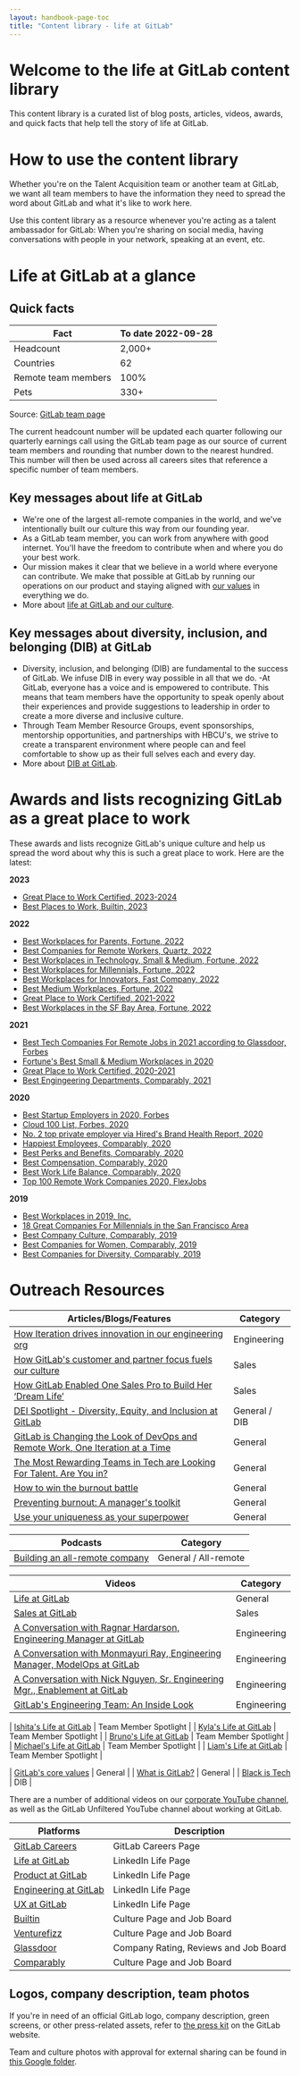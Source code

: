 ```yaml
---
layout: handbook-page-toc
title: "Content library - life at GitLab"
---
```


# Welcome to the life at GitLab content library

This content library is a curated list of blog posts, articles, videos, awards, and quick facts that help tell the story of life at GitLab.

# How to use the content library

Whether you're on the Talent Acquisition team or another team at GitLab, we want all team members to have the information they need to spread the word about GitLab and what it's like to work here.

Use this content library as a resource whenever you're acting as a talent ambassador for GitLab: When you're sharing on social media, having conversations with people in your network, speaking at an event, etc.

# Life at GitLab at a glance

## Quick facts

| Fact | To date 2022-09-28 |
| ------ | ------ |
| Headcount | 2,000+ |
| Countries | 62 |
| Remote team members | 100% |
| Pets | 330+ |

Source: [GitLab team page](/company/team/)

The current headcount number will be updated each quarter following our quarterly earnings call using the GitLab team page as our source of current team members and rounding that number down to the nearest hundred. This number will then be used across all careers sites that reference a specific number of team members.

## Key messages about life at GitLab

- We're one of the largest all-remote companies in the world, and we've intentionally built our culture this way from our founding year.
- As a GitLab team member, you can work from anywhere with good internet. You'll have the freedom to contribute when and where you do your best work.
- Our mission makes it clear that we believe in a world where everyone can contribute. We make that possible at GitLab by running our operations on our product and staying aligned with [our values](/handbook/values/)​ in everything we do.
- More about [life at GitLab and our culture](/company/culture/).


## Key messages about diversity, inclusion, and belonging (DIB) at GitLab

- Diversity, inclusion, and belonging (DIB) are fundamental to the success of GitLab. We infuse DIB in every way possible in all that we do.
-At GitLab, everyone has a voice and is empowered to contribute. This means that team members have the opportunity to speak openly about their experiences and provide suggestions to leadership in order to create a more diverse and inclusive culture.
- Through Team Member Resource Groups, event sponsorships, mentorship opportunities, and partnerships with HBCU's, we strive to create a transparent environment where people can and feel comfortable to show up as their full selves each and every day.
- More about [DIB at GitLab](/company/culture/inclusion/).

# Awards and lists recognizing GitLab as a great place to work

These awards and lists recognize GitLab's unique culture and help us spread the word about why this is such a great place to work. Here are the latest:

**2023**
- [Great Place to Work Certified, 2023-2024](https://www.greatplacetowork.com/certified-company/7013799)
- [Best Places to Work, Builtin, 2023](https://builtin.com/awards/us/2023/best-places-to-work?utm_source=bambu&utm_medium=social&utm_campaign=advocacy&blaid=4012565)

**2022**
- [Best Workplaces for Parents, Fortune, 2022](https://www.greatplacetowork.com/best-workplaces-parents?mkt_tok=NTIwLUFPTy05ODIAAAGIch_eubKDhGDzybtHOPnrcxe8dgsYnuW1QwdVR2XCewDx-EJjcFjfAJYwniK6cFNS-VLk-V5Kk2hzXRcCz-XNjpJys6F6_QGqCaPBDJxQtoJPDA)
- [Best Companies for Remote Workers, Quartz, 2022](https://qz.com/list/best-companies-to-work-from-home-2022/gitlab-5)
- [Best Workplaces in Technology, Small & Medium, Fortune, 2022](https://fortune.com/best-small-workplaces-technology/2022/gitlab/)
- [Best Workplaces for Millennials, Fortune, 2022](https://www.greatplacetowork.com/best-workplaces/millennials/2022?category=small-and-medium)
- [Best Workplaces for Innovators, Fast Company, 2022](https://www.fastcompany.com/best-workplaces-for-innovators/list)
- [Best Medium Workplaces, Fortune, 2022](https://fortune.com/best-medium-workplaces/2022/gitlab/)
- [Great Place to Work Certified, 2021-2022](https://www.greatplacetowork.com/certified-company/7013799)
- [Best Workplaces in the SF Bay Area, Fortune, 2022](https://www.greatplacetowork.com/best-companies-in-the-us/)

**2021**
- [Best Tech Companies For Remote Jobs in 2021 according to Glassdoor, Forbes](https://www.forbes.com/sites/louiscolumbus/2020/12/20/the-best-tech-companies-for-remote-jobs-in-2021-according-to-glassdoor/?sh=2922f81c2ceb)
- [Fortune's Best Small & Medium Workplaces in 2020](https://www.greatplacetowork.com/best-workplaces/smb/2020?category=medium)
- [Great Place to Work Certified, 2020-2021](https://www.greatplacetowork.com/certified-company/7013799)
- [Best Engingeering Departments, Comparably, 2021](https://www.businessinsider.com/companies-with-the-best-engineering-teams-according-to-employees-comparably-2021-4#here-is-the-full-list-of-companies-with-the-best-engineering-departments-26)

**2020**
- [Best Startup Employers in 2020, Forbes](https://www.forbes.com/americas-best-startup-employers/#46146ae96527)
- [Cloud 100 List, Forbes, 2020](https://www.forbes.com/cloud100/#12ceb6e35f94)
- [No. 2 top private employer via Hired's Brand Health Report, 2020](https://www-forbes-com.cdn.ampproject.org/c/s/www.forbes.com/sites/johnkoetsier/2020/09/22/the-top-40-brands-people-want-to-work-for-in-the-tech-industry/amp/)
- [Happiest Employees, Comparably, 2020](https://www.businessinsider.com/top-companies-employees-happy-fulfilled-comparably-2020-10)
- [Best Perks and Benefits, Comparably, 2020](https://www.businessinsider.com/comparably-big-companies-best-perks-employee-benefits-2020-10)
- [Best Compensation, Comparably, 2020](https://www.businessinsider.com/best-paying-big-companies-comparably-salary-2020-10)
- [Best Work Life Balance, Comparably, 2020](https://www.businessinsider.com/best-companies-if-you-want-to-achieve-work-life-balance-2020-10)
- [Top 100 Remote Work Companies 2020, FlexJobs](https://www.flexjobs.com/blog/post/100-top-companies-with-remote-jobs-2020/)

**2019**
- [Best Workplaces in 2019, Inc.](/blog/2019/05/16/building-an-award-winning-culture-at-gitlab/)
- [18 Great Companies For Millennials in the San Francisco Area](https://www.comparably.com/articles/18-great-companies-for-millennials-in-the-san-francisco-area/)
- [Best Company Culture, Comparably, 2019](https://www.comparably.com/news/best-company-culture-2019/)
- [Best Companies for Women, Comparably, 2019](https://www.comparably.com/news/best-companies-for-women-2019/)
- [Best Companies for Diversity, Comparably, 2019](https://www.comparably.com/news/best-companies-for-diversity-2019/)


# Outreach Resources

| Articles/Blogs/Features | Category |
| ------ | ------ |
| [How Iteration drives innovation in our engineering org](https://about.gitlab.com/blog/2022/06/10/how-gitlab-iteration-value-drives-innovation-through-the-engineering-organization/) | Engineering |
| [How GitLab's customer and partner focus fuels our culture](https://about.gitlab.com/blog/2022/05/03/how-gitlabs-customer-and-partner-focus-fuels-our-culture/) | Sales |
| [How GitLab Enabled One Sales Pro to Build Her ‘Dream Life’](https://builtin.com/gitlab-enabled-one-sales-pro-build-her-dream-life?utm_source=linkedin&utm_medium=social_media&utm_campaign=gitlab) | Sales |
| [DEI Spotlight - Diversity, Equity, and Inclusion at GitLab](https://venturefizz.com/insights/dei-spotlight-diversity-equity-and-inclusion-gitlab) | General / DIB |
| [GitLab is Changing the Look of DevOps and Remote Work, One Iteration at a Time](https://builtin.com/brand-studio/gitlab-changing-look-devops-remote-work?utm_source=linkedin&utm_medium=social_media&utm_campaign=gitlab) | General |
| [The Most Rewarding Teams in Tech are Looking For Talent. Are You in?](https://builtin.com/job-search-recruiting/most-rewarding-teams-tech-looking-talent) | General |
| [How to win the burnout battle](https://about.gitlab.com/blog/2022/06/07/best-life-best-work/) | General |
| [Preventing burnout: A manager's toolkit](https://about.gitlab.com/blog/2022/05/03/preventing-burnout-a-managers-toolkit/) | General |
| [Use your uniqueness as your superpower](https://about.gitlab.com/blog/2022/04/04/advice-for-women-seeking-careers-in-tech/) | General |

| Podcasts | Category |
| ------ | ------ |
| [Building an all-remote company](https://hbr.org/podcast/2022/09/advice-from-the-ceo-of-an-all-remote-company) | General / All-remote |

| Videos | Category |
| ------ | ------ |
| [Life at GitLab](https://vimeo.com/gitlab/lifeatgitlab) | General |
| [Sales at GitLab](https://vimeo.com/675024697) | Sales |
| [A Conversation with Ragnar Hardarson, Engineering Manager at GitLab](https://vimeo.com/716075220) | Engineering |
| [A Conversation with Monmayuri Ray, Engineering Manager, ModelOps at GitLab](https://vimeo.com/745189253) | Engineering |
| [A Conversation with Nick Nguyen, Sr. Engineering Mgr., Enablement at GitLab](https://vimeo.com/745463953) | Engineering |
| [GitLab's Engineering Team: An Inside Look](https://www.youtube.com/watch?v=bnq8-iJeUMI) | Engineering |

| [Ishita's Life at GitLab](https://vimeo.com/677814891) | Team Member Spotlight |
| [Kyla's Life at GitLab](https://vimeo.com/677779723) | Team Member Spotlight |
| [Bruno's Life at GitLab](https://vimeo.com/677785451) | Team Member Spotlight |
| [Michael's Life at GitLab](https://vimeo.com/677818344) | Team Member Spotlight |
| [Liam's Life at GitLab](https://vimeo.com/677812885) | Team Member Spotlight |

| [GitLab's core values](https://youtu.be/_8DFFHYAtj8) | General |
| [What is GitLab?](https://www.youtube.com/watch?v=tmEv_XgwR6Y) | General |
| [Black is Tech](https://vimeo.com/746975612) | DIB |

There are a number of additional videos on our [corporate YouTube channel](https://www.youtube.com/gitlab), as well as the GitLab Unfiltered YouTube channel about working at GitLab.

| Platforms | Description |
| ------ | ------ |
| [GitLab Careers](https://about.gitlab.com/jobs/) | GitLab Careers Page |
| [Life at GitLab](https://www.linkedin.com/company/gitlab-com/life/general/?viewAsMember=true) | LinkedIn Life Page |
| [Product at GitLab](https://www.linkedin.com/company/gitlab-com/life/4763492d-8a7e-49de-8b66-30ad33df805e/?viewAsMember=true) | LinkedIn Life Page |
| [Engineering at GitLab](https://www.linkedin.com/company/gitlab-com/life/d7a581f5-5dd7-499f-a5e9-79bbcda7f29a/?viewAsMember=true) | LinkedIn Life Page |
| [UX at GitLab](https://www.linkedin.com/company/gitlab-com/life/2401df61-b442-4630-a061-c586f6d788ba/?viewAsMember=true) | LinkedIn Life Page |
| [Builtin](https://builtin.com/company/gitlab) | Culture Page and Job Board |
| [Venturefizz](https://venturefizz.com/gitlab) | Culture Page and Job Board |
| [Glassdoor](https://bit.ly/3BT89On) | Company Rating, Reviews and Job Board |
| [Comparably](https://www.comparably.com/companies/gitlab) | Culture Page and Job Board |

## Logos, company description, team photos

If you're in need of an official GitLab logo, company description, green screens, or other press-related assets, refer to [the press kit](/press/press-kit/) on the GitLab website. 

Team and culture photos with approval for external sharing can be found in [this Google folder](https://drive.google.com/drive/folders/18SG20yehfmHP3krNuU03LZliuN_JWtmA). 
